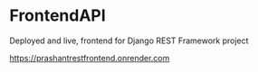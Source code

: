# FrontendAPI
Deployed and live, frontend for Django REST Framework project

https://prashantrestfrontend.onrender.com
